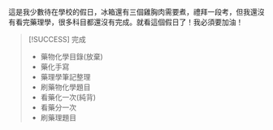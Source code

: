 這是我少數待在學校的假日，冰箱還有三個雞胸肉需要煮，禮拜一段考，但我還沒有看完藥理學，很多科目都還沒有完成。就看這個假日了！我必須要加油！

> [!SUCCESS] 完成
>- 藥物化學目錄(放棄)
>- 藥化手寫
>- 藥理學筆記整理
>- 刷藥物化學題目
>- 看藥化一次(純背)
>- 看藥分一次
>- 刷藥理題目




